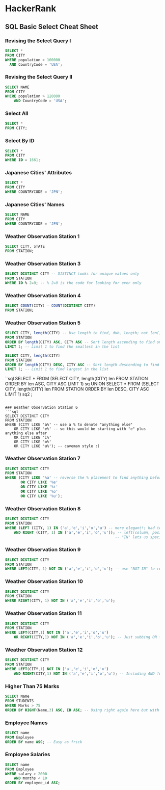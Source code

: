 # HackerRank

## SQL Basic Select Cheat Sheet

### Revising the Select Query I
```sql
SELECT *
FROM CITY
WHERE population > 100000 
  AND CountryCode = 'USA';
```

### Revising the Select Query II
```sql
SELECT NAME
FROM CITY
WHERE population > 120000 
    AND CountryCode = 'USA';
```

### Select All
```sql
SELECT *
FROM CITY;
```

### Select By ID
```sql
SELECT *
FROM CITY
WHERE ID = 1661;
```

### Japanese Cities' Attributes
```sql
SELECT *
FROM CITY
WHERE COUNTRYCODE = 'JPN';
```

### Japanese Cities' Names
```sql
SELECT NAME
FROM CITY
WHERE COUNTRYCODE = 'JPN';
```

### Weather Observation Station 1
```sql
SELECT CITY, STATE
FROM STATION;
```

### Weather Observation Station 3 
```sql
SELECT DISTINCT CITY -- DISTINCT looks for unique values only
FROM STATION
WHERE ID % 2=0; -- % 2=0 is the code for looking for even only
```

### Weather Observation Station 4
```sql
SELECT COUNT(CITY) - COUNT(DISTINCT CITY)
FROM STATION;
```

### Weather Observation Station 5
```sql
SELECT CITY, length(CITY) -- Use length to find, duh, length; not len()
FROM STATION
ORDER BY length(CITY) ASC, CITY ASC -- Sort length ascending to find smallest
LIMIT 1; -- Limit 1 to find the smallest in the list

SELECT CITY, length(CITY)
FROM STATION
ORDER BY length(CITY) DESC, CITY ASC -- Sort length descending to find largest
LIMIT 1; -- Limit 1 to find largest in the list
```

``sql
SELECT *
FROM
(SELECT CITY, length(CITY) len
FROM STATION
ORDER BY len ASC, CITY ASC
LIMIT 1) sq
UNION
SELECT *
FROM
(SELECT CITY, length(CITY) len
FROM STATION
ORDER BY len DESC, CITY ASC
LIMIT 1) sq2 ;
```

### Weather Observation Station 6
```sql
SELECT DISTINCT CITY
FROM STATION
WHERE (CITY LIKE 'a%' -- use a % to denote "anything else"
    OR CITY LIKE 'e%' -- so this would be starting with "e" plus anything else after
    OR CITY LIKE 'i%'
    OR CITY LIKE 'o%'
    OR CITY LIKE 'u%'); -- caveman style :)
```

### Weather Observation Station 7
```sql
SELECT DISTINCT CITY
FROM STATION
WHERE (CITY LIKE '%a' -- reverse the % placement to find anything before plus X
       OR CITY LIKE '%e'
       OR CITY LIKE '%i'
       OR CITY LIKE '%o'
       OR CITY LIKE '%u');
```

### Weather Observation Station 8
```sql
SELECT DISTINCT CITY
FROM STATION
WHERE (LEFT (CITY, 1) IN ('a','e','i','o','u') -- more elegant!; had to look this up
    AND RIGHT (CITY, 1) IN ('a','e','i','o','u')); -- left(column, position) gets first position
                                                  -- "IN" lets us specify a search list
```

### Weather Observation Station 9
```sql
SELECT DISTINCT CITY
FROM STATION
WHERE LEFT(CITY, 1) NOT IN ('a','e','i','o','u'); -- use "NOT IN" to reverse the previous query
```

### Weather Observation Station 10
```sql
SELECT DISTINCT CITY
FROM STATION
WHERE RIGHT(CITY, 1) NOT IN ('a','e','i','o','u');
```

### Weather Observation Station 11
```sql
SELECT DISTINCT CITY
FROM STATION
WHERE LEFT(CITY,1) NOT IN ('a','e','i','o','u')
    OR RIGHT(CITY,1) NOT IN ('a','e','i','o','u'); -- Just subbing OR for AND here
```

### Weather Observation Station 12
```sql
SELECT DISTINCT CITY
FROM STATION
WHERE LEFT(CITY,1) NOT IN ('a','e','i','o','u')
    AND RIGHT(CITY,1) NOT IN ('a','e','i','o','u'); -- Including AND for neither 
```

### Higher Than 75 Marks
```sql
SELECT Name 
FROM STUDENTS
WHERE Marks > 75
ORDER BY RIGHT(Name,3) ASC, ID ASC; -- Using right again here but with "3" to denote last three letters
```

### Employee Names
```sql
SELECT name
FROM Employee
ORDER BY name ASC; -- Easy as frick
```

### Employee Salaries
```sql
SELECT name
FROM Employee
WHERE salary > 2000
    AND months < 10
ORDER BY employee_id ASC;
```
